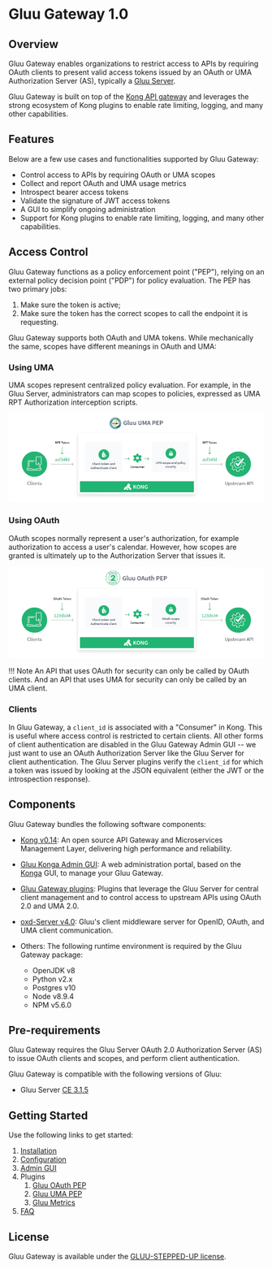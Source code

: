 # Gluu Gateway 1.0

## Overview

Gluu Gateway enables organizations to restrict access to APIs by requiring OAuth clients to present valid access tokens issued by an OAuth or UMA Authorization Server (AS), typically a [Gluu Server](https://gluu.org/docs/ce).

Gluu Gateway is built on top of the [Kong API gateway](https://konghq.com/kong/) and leverages the strong ecosystem of Kong plugins to enable rate limiting, logging, and many other capabilities. 

## Features

Below are a few use cases and functionalities supported by Gluu Gateway:

- Control access to APIs by requiring OAuth or UMA scopes
- Collect and report OAuth and UMA usage metrics
- Introspect bearer access tokens
- Validate the signature of JWT access tokens
- A GUI to simplify ongoing administration
- Support for Kong plugins to enable rate limiting, logging, and many other capabilities.

## Access Control

Gluu Gateway functions as a policy enforcement point ("PEP"), relying on an external policy decision point ("PDP") for policy evaluation. The PEP has two primary jobs: 

1. Make sure the token is active; 
1. Make sure the token has the correct scopes to call the endpoint it is requesting.

Gluu Gateway supports both OAuth and UMA tokens. While mechanically the same, scopes have different meanings in OAuth and UMA: 

### Using UMA
UMA scopes represent centralized policy evaluation. For example, in the Gluu Server, administrators can map scopes to policies, expressed as UMA RPT Authorization interception scripts. 

![UMA PEP diagram](img/gluu-uma-pep.png)

### Using OAuth
OAuth scopes normally represent a user's authorization, for example authorization to access a user's calendar. However, how scopes are granted is ultimately up to the Authorization Server that issues it.

![OAuth PEP diagram](img/gluu-oauth-pep.png)

!!! Note 
    An API that uses OAuth for security can only be called by OAuth clients. And an API that uses UMA for security can only be called by an UMA client. 

### Clients
In Gluu Gateway, a `client_id` is associated with a "Consumer" in Kong. This is useful where access control is restricted to certain clients. All other forms of client authentication are disabled in the Gluu Gateway Admin GUI -- we just want to use an OAuth Authorization Server like the Gluu Server for client authentication. The Gluu Server plugins verify the `client_id` for which a token was issued by looking at the JSON equivalent (either the JWT or the introspection response).

## Components

Gluu Gateway bundles the following software components:

- [Kong v0.14](https://getkong.org): An open source API Gateway and Microservices Management Layer, delivering high performance and reliability.

- [Gluu Konga Admin GUI](https://github.com/GluuFederation/gluu-gateway/tree/version_1.0/konga): A web administration portal, based on the [Konga](https://github.com/pantsel/konga) GUI, to manage your Gluu Gateway.

- [Gluu Gateway plugins](https://github.com/GluuFederation/gluu-gateway): Plugins that leverage the Gluu Server for central client management and to control access to upstream APIs using OAuth 2.0 and UMA 2.0.

- [oxd-Server v4.0](https://www.gluu.org/docs/oxd/4.0): Gluu's client middleware server for OpenID, OAuth, and UMA client communication.

- Others: The following runtime environment is required by the Gluu Gateway package:
    - OpenJDK v8
    - Python v2.x
    - Postgres v10
    - Node v8.9.4
    - NPM v5.6.0
    
## Pre-requirements

Gluu Gateway requires the Gluu Server OAuth 2.0 Authorization Server (AS) to issue OAuth clients and scopes, and perform client authentication. 

Gluu Gateway is compatible with the following versions of Gluu:

- Gluu Server [CE 3.1.5](https://gluu.org/docs/ce/3.1.5)

## Getting Started

Use the following links to get started:  

1. [Installation](./installation.md)
1. [Configuration](./configuration.md)
1. [Admin GUI](./admin-gui.md)
1. Plugins
    1. [Gluu OAuth PEP](./plugin/gluu-oauth-pep.md)
    2. [Gluu UMA PEP](./plugin/gluu-uma-pep.md)
    3. [Gluu Metrics](./plugin/gluu-metrics.md)
1. [FAQ](./faq.md)

## License  

Gluu Gateway is available under the [GLUU-STEPPED-UP license](https://raw.githubusercontent.com/GluuFederation/gluu-gateway/master/LICENSE). 
